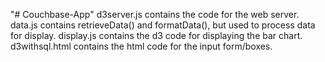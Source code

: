 "# Couchbase-App" 
d3server.js contains the code for the web server.
data.js contains retrieveData() and formatData(), but used to process data for display.
display.js contains the d3 code for displaying the bar chart.
d3withsql.html contains the html code for the input form/boxes.